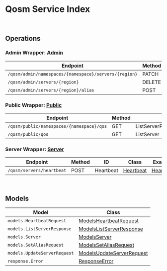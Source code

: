[//]: # (Code generated. DO NOT EDIT.)

# Qosm Service Index

&nbsp;

## Operations

### Admin Wrapper:  [Admin](../../module-qosm/src/main/java/net/accelbyte/sdk/api/qosm/wrappers/Admin.java)
| Endpoint | Method | ID | Class | Example |
|---|---|---|---|---|
| `/qosm/admin/namespaces/{namespace}/servers/{region}` | PATCH | UpdateServerConfig | [UpdateServerConfig](../../module-qosm/src/main/java/net/accelbyte/sdk/api/qosm/operations/admin/UpdateServerConfig.java) | [UpdateServerConfig](../../samples/cli/src/main/java/net/accelbyte/sdk/cli/api/qosm/admin/UpdateServerConfig.java) |
| `/qosm/admin/servers/{region}` | DELETE | DeleteServer | [DeleteServer](../../module-qosm/src/main/java/net/accelbyte/sdk/api/qosm/operations/admin/DeleteServer.java) | [DeleteServer](../../samples/cli/src/main/java/net/accelbyte/sdk/cli/api/qosm/admin/DeleteServer.java) |
| `/qosm/admin/servers/{region}/alias` | POST | SetServerAlias | [SetServerAlias](../../module-qosm/src/main/java/net/accelbyte/sdk/api/qosm/operations/admin/SetServerAlias.java) | [SetServerAlias](../../samples/cli/src/main/java/net/accelbyte/sdk/cli/api/qosm/admin/SetServerAlias.java) |

### Public Wrapper:  [Public](../../module-qosm/src/main/java/net/accelbyte/sdk/api/qosm/wrappers/Public.java)
| Endpoint | Method | ID | Class | Example |
|---|---|---|---|---|
| `/qosm/public/namespaces/{namespace}/qos` | GET | ListServerPerNamespace | [ListServerPerNamespace](../../module-qosm/src/main/java/net/accelbyte/sdk/api/qosm/operations/public_/ListServerPerNamespace.java) | [ListServerPerNamespace](../../samples/cli/src/main/java/net/accelbyte/sdk/cli/api/qosm/public_/ListServerPerNamespace.java) |
| `/qosm/public/qos` | GET | ListServer | [ListServer](../../module-qosm/src/main/java/net/accelbyte/sdk/api/qosm/operations/public_/ListServer.java) | [ListServer](../../samples/cli/src/main/java/net/accelbyte/sdk/cli/api/qosm/public_/ListServer.java) |

### Server Wrapper:  [Server](../../module-qosm/src/main/java/net/accelbyte/sdk/api/qosm/wrappers/Server.java)
| Endpoint | Method | ID | Class | Example |
|---|---|---|---|---|
| `/qosm/servers/heartbeat` | POST | Heartbeat | [Heartbeat](../../module-qosm/src/main/java/net/accelbyte/sdk/api/qosm/operations/server/Heartbeat.java) | [Heartbeat](../../samples/cli/src/main/java/net/accelbyte/sdk/cli/api/qosm/server/Heartbeat.java) |


&nbsp;

## Models

| Model | Class |
|---|---|
| `models.HeartbeatRequest` | [ModelsHeartbeatRequest](../../module-qosm/src/main/java/net/accelbyte/sdk/api/qosm/models/ModelsHeartbeatRequest.java) |
| `models.ListServerResponse` | [ModelsListServerResponse](../../module-qosm/src/main/java/net/accelbyte/sdk/api/qosm/models/ModelsListServerResponse.java) |
| `models.Server` | [ModelsServer](../../module-qosm/src/main/java/net/accelbyte/sdk/api/qosm/models/ModelsServer.java) |
| `models.SetAliasRequest` | [ModelsSetAliasRequest](../../module-qosm/src/main/java/net/accelbyte/sdk/api/qosm/models/ModelsSetAliasRequest.java) |
| `models.UpdateServerRequest` | [ModelsUpdateServerRequest](../../module-qosm/src/main/java/net/accelbyte/sdk/api/qosm/models/ModelsUpdateServerRequest.java) |
| `response.Error` | [ResponseError](../../module-qosm/src/main/java/net/accelbyte/sdk/api/qosm/models/ResponseError.java) |
